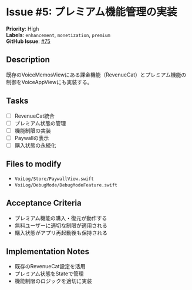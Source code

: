 # Issue #5: プレミアム機能管理の実装

**Priority**: High  
**Labels**: `enhancement`, `monetization`, `premium`  
**GitHub Issue**: [#75](https://github.com/entaku0818/VoiceMemo/issues/75)

## Description
既存のVoiceMemosViewにある課金機能（RevenueCat）とプレミアム機能の制御をVoiceAppViewにも実装する。

## Tasks
- [ ] RevenueCat統合
- [ ] プレミアム状態の管理
- [ ] 機能制限の実装
- [ ] Paywallの表示
- [ ] 購入状態の永続化

## Files to modify
- `VoiLog/Store/PaywallView.swift`
- `VoiLog/DebugMode/DebugModeFeature.swift`

## Acceptance Criteria
- プレミアム機能の購入・復元が動作する
- 無料ユーザーに適切な制限が適用される
- 購入状態がアプリ再起動後も保持される

## Implementation Notes
- 既存のRevenueCat設定を活用
- プレミアム状態をStateで管理
- 機能制限のロジックを適切に実装
